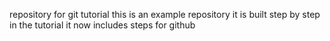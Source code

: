 repository for git tutorial
this is an example repository
it is built step by step in the tutorial
it now includes steps for github
